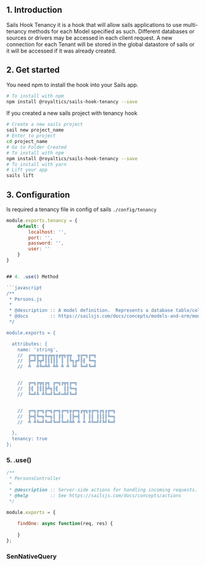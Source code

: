 
## 1. Introduction
Sails Hook Tenancy it is a hook that will allow sails applications to use multi-tenancy methods for each Model specified as such.
Different databases or sources or drivers may be accessed in each client request. 
A new connection for each Tenant will be stored in the global datastore of sails or it will be accessed if it was already created.

## 2. Get started

You need npm to install the hook into your Sails app.

```bash
# To install with npm
npm install @royaltics/sails-hook-tenancy --save

```

If you created a new sails project with tenancy hook

```bash
# Create a new sails project
sail new project_name
# Enter to project
cd project_name
# Go to Folder Created
# To install with npm
npm install @royaltics/sails-hook-tenancy --save
# To install with yarn
# Lift your app
sails lift
```
## 3. Configuration

Is required a tenancy file in config of sails `./config/tenancy`

```javascript
module.exports.tenancy = {
    default: {
        localhost: '',
        port: '',
        password: '',
        user: ''
    }
}


## 4. .use() Method

```javascript
/**
 * Persons.js
 *
 * @description :: A model definition.  Represents a database table/collection/etc.
 * @docs        :: https://sailsjs.com/docs/concepts/models-and-orm/models
 */

module.exports = {

  attributes: {
    name: 'string',
    //  ╔═╗╦═╗╦╔╦╗╦╔╦╗╦╦  ╦╔═╗╔═╗
    //  ╠═╝╠╦╝║║║║║ ║ ║╚╗╔╝║╣ ╚═╗
    //  ╩  ╩╚═╩╩ ╩╩ ╩ ╩ ╚╝ ╚═╝╚═╝


    //  ╔═╗╔╦╗╔╗ ╔═╗╔╦╗╔═╗
    //  ║╣ ║║║╠╩╗║╣  ║║╚═╗
    //  ╚═╝╩ ╩╚═╝╚═╝═╩╝╚═╝


    //  ╔═╗╔═╗╔═╗╔═╗╔═╗╦╔═╗╔╦╗╦╔═╗╔╗╔╔═╗
    //  ╠═╣╚═╗╚═╗║ ║║  ║╠═╣ ║ ║║ ║║║║╚═╗
    //  ╩ ╩╚═╝╚═╝╚═╝╚═╝╩╩ ╩ ╩ ╩╚═╝╝╚╝╚═╝

  },
  tenancy: true
};

```


### 5. .use()

```javascript
/**
 * PersonsController
 *
 * @description :: Server-side actions for handling incoming requests.
 * @help        :: See https://sailsjs.com/docs/concepts/actions
 */

module.exports = {
  
    findOne: async function(req, res) {
        
    }
};
```


### SenNativeQuery


